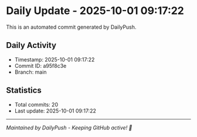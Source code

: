 # Daily Update - 2025-10-01 09:17:22

This is an automated commit generated by DailyPush.

## Daily Activity
- Timestamp: 2025-10-01 09:17:22
- Commit ID: a95f8c3e
- Branch: main

## Statistics
- Total commits: 20
- Last update: 2025-10-01 09:17:22

---
*Maintained by DailyPush - Keeping GitHub active! 🚀*
